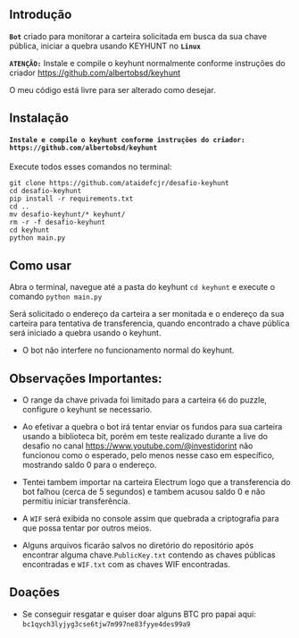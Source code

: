 
## Introdução

**`Bot`** criado para monitorar a carteira solicitada em busca da sua chave pública, iniciar a quebra usando KEYHUNT no **`Linux`**

**`ATENÇÃO:`** Instale e compile o keyhunt normalmente conforme instruções do criador https://github.com/albertobsd/keyhunt

O meu código está livre para ser alterado como desejar.

## Instalação

#### `Instale e compile o keyhunt conforme instruções do criador: https://github.com/albertobsd/keyhunt`
Execute todos esses comandos no terminal:

```
git clone https://github.com/ataidefcjr/desafio-keyhunt
cd desafio-keyhunt
pip install -r requirements.txt
cd ..
mv desafio-keyhunt/* keyhunt/
rm -r -f desafio-keyhunt
cd keyhunt
python main.py
```
## Como usar
Abra o terminal, navegue até a pasta do keyhunt `cd keyhunt` e execute o comando `python main.py`

Será solicitado o endereço da carteira a ser monitada e o endereço da sua carteira para tentativa de transferencia, quando encontrado a chave pública será iniciado a quebra usando o keyhunt.

* O bot não interfere no funcionamento normal do keyhunt.

## Observações Importantes:
* O range da chave privada foi limitado para a carteira `66` do puzzle, configure o keyhunt se necessario.

* Ao efetivar a quebra o bot irá tentar enviar os fundos para sua carteira usando a biblioteca bit, porém em teste realizado durante a live do desafio no canal https://www.youtube.com/@investidorint não funcionou como o esperado, pelo menos nesse caso em específico, mostrando saldo 0 para o endereço.

* Tentei tambem importar na carteira Electrum logo que a transferencia do bot falhou (cerca de 5 segundos) e tambem acusou saldo 0 e não permitiu iniciar transferência.

* A `WIF` será exibida no console assim que quebrada a criptografia para que possa tentar por outros meios.

* Alguns arquivos ficarão salvos no diretório do repositório após encontrar alguma chave.`PublicKey.txt` contendo as chaves públicas encontradas e `WIF.txt` com as chaves WIF encontradas.

## Doações

* Se conseguir resgatar e quiser doar alguns BTC pro papai aqui: `bc1qych3lyjyg3cse6tjw7m997ne83fyye4des99a9`